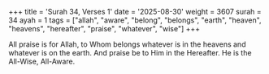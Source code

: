 +++
title = 'Surah 34, Verses 1'
date = '2025-08-30'
weight = 3607
surah = 34
ayah = 1
tags = ["allah", "aware", "belong", "belongs", "earth", "heaven", "heavens", "hereafter", "praise", "whatever", "wise"]
+++

All praise is for Allah, to Whom belongs whatever is in the heavens and whatever is on the earth. And praise be to Him in the Hereafter. He is the All-Wise, All-Aware.